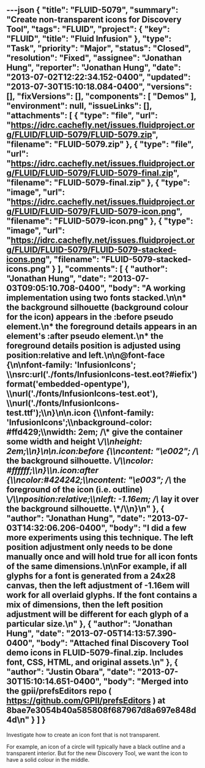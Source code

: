 ---json
{
  "title": "FLUID-5079",
  "summary": "Create non-transparent icons for Discovery Tool",
  "tags": "FLUID",
  "project": {
    "key": "FLUID",
    "title": "Fluid Infusion"
  },
  "type": "Task",
  "priority": "Major",
  "status": "Closed",
  "resolution": "Fixed",
  "assignee": "Jonathan Hung",
  "reporter": "Jonathan Hung",
  "date": "2013-07-02T12:22:34.152-0400",
  "updated": "2013-07-30T15:10:18.084-0400",
  "versions": [],
  "fixVersions": [],
  "components": [
    "Demos"
  ],
  "environment": null,
  "issueLinks": [],
  "attachments": [
    {
      "type": "file",
      "url": "https://idrc.cachefly.net/issues.fluidproject.org/FLUID/FLUID-5079/FLUID-5079.zip",
      "filename": "FLUID-5079.zip"
    },
    {
      "type": "file",
      "url": "https://idrc.cachefly.net/issues.fluidproject.org/FLUID/FLUID-5079/FLUID-5079-final.zip",
      "filename": "FLUID-5079-final.zip"
    },
    {
      "type": "image",
      "url": "https://idrc.cachefly.net/issues.fluidproject.org/FLUID/FLUID-5079/FLUID-5079-icon.png",
      "filename": "FLUID-5079-icon.png"
    },
    {
      "type": "image",
      "url": "https://idrc.cachefly.net/issues.fluidproject.org/FLUID/FLUID-5079/FLUID-5079-stacked-icons.png",
      "filename": "FLUID-5079-stacked-icons.png"
    }
  ],
  "comments": [
    {
      "author": "Jonathan Hung",
      "date": "2013-07-03T09:05:10.708-0400",
      "body": "A working implementation using two fonts stacked.\n\n* the background silhouette (background colour for the icon) appears in the :before pseudo element.\n* the foreground details appears in an element's :after pseudo element.\n* the foreground details position is adjusted using position:relative and left.\n\n@font-face {\n\nfont-family: 'InfusionIcons'; \\\nsrc:url('./fonts/InfusionIcons-test.eot?#iefix') format('embedded-opentype'), \\\nurl('./fonts/InfusionIcons-test.eot'), \\\nurl('./fonts/InfusionIcons-test.ttf');\\\n}\n\n.icon {\\\nfont-family: 'InfusionIcons';\\\nbackground-color: #ffd429;\\\nwidth: 2em; /\\* give the container some width and height \\*/\\\nheight: 2em;\\\n}\n\n.icon:before {\\\ncontent: \"\\e002\"; /\\* the background silhouette. \\*/\\\ncolor: #ffffff;\\\n}\\\n.icon:after {\\\ncolor:#424242;\\\ncontent: \"\\e003\"; /\\* the foreground of the icon (i.e. outline) \\*/\\\nposition:relative;\\\nleft: -1.16em; /\\* lay it over the background silhouette. \\*/\\\n}\n"
    },
    {
      "author": "Jonathan Hung",
      "date": "2013-07-03T14:32:06.206-0400",
      "body": "I did a few more experiments using this technique. The left position adjustment only needs to be done manually once and will hold true for all icon fonts of the same dimensions.\n\nFor example, if all glyphs for a font is generated from a 24x28 canvas, then the left adjustment of -1.16em will work for all overlaid glyphs. If the font contains a mix of dimensions, then the left position adjustment will be different for each glyph of a particular size.\n"
    },
    {
      "author": "Jonathan Hung",
      "date": "2013-07-05T14:13:57.390-0400",
      "body": "Attached final Discovery Tool demo icons in FLUID-5079-final.zip. Includes font, CSS, HTML, and original assets.\n"
    },
    {
      "author": "Justin Obara",
      "date": "2013-07-30T15:10:14.651-0400",
      "body": "Merged into the gpii/prefsEditors repo ( <https://github.com/GPII/prefsEditors> ) at 8bae7e3054b40a585808f687967d8a697e848d4d\n"
    }
  ]
}
---
Investigate how to create an icon font that is not transparent.

For example, an icon of a circle will typically have a black outline and a transparent interior. But for the new Discovery Tool, we want the icon to have a solid colour in the middle.

        